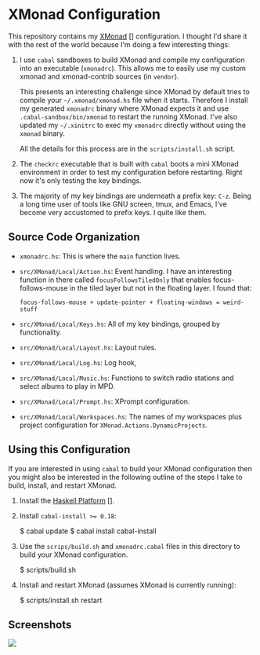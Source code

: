 # XMonad Configuration

This repository contains my [XMonad] [] configuration.  I thought I'd
share it with the rest of the world because I'm doing a few
interesting things:

  1. I use `cabal` sandboxes to build XMonad and compile my
     configuration into an executable (`xmonadrc`).  This allows me to
     easily use my custom xmonad and xmonad-contrib sources (in
     `vendor`).

     This presents an interesting challenge since XMonad by default
     tries to compile your `~/.xmonad/xmonad.hs` file when it starts.
     Therefore I install my generated `xmonadrc` binary where XMonad
     expects it and use `.cabal-sandbox/bin/xmonad` to restart the
     running XMonad.  I've also updated my `~/.xinitrc` to exec my
     `xmonadrc` directly without using the `xmonad` binary.

     All the details for this process are in the `scripts/install.sh`
     script.

  2. The `checkrc` executable that is built with `cabal` boots a mini
     XMonad environment in order to test my configuration before
     restarting.  Right now it's only testing the key bindings.

  3. The majority of my key bindings are underneath a prefix key:
     `C-z`.  Being a long time user of tools like GNU screen, tmux,
     and Emacs, I've become very accustomed to prefix keys.  I quite
     like them.

## Source Code Organization

  * `xmonadrc.hs`: This is where the `main` function lives.

  * `src/XMonad/Local/Action.hs`: Event handling.  I have an
    interesting function in there called `focusFollowsTiledOnly` that
    enables focus-follows-mouse in the tiled layer but not in the
    floating layer.  I found that:

        focus-follows-mouse + update-pointer + floating-windows = weird-stuff

  * `src/XMonad/Local/Keys.hs`: All of my key bindings, grouped by
    functionality.

  * `src/XMonad/Local/Layout.hs`: Layout rules.

  * `src/XMonad/Local/Log.hs`: Log hook,

  * `src/XMonad/Local/Music.hs`: Functions to switch radio stations
    and select albums to play in MPD.

  * `src/XMonad/Local/Prompt.hs`: XPrompt configuration.

  * `src/XMonad/Local/Workspaces.hs`: The names of my workspaces plus
     project configuration for `XMonad.Actions.DynamicProjects`.

## Using this Configuration

If you are interested in using `cabal` to build your XMonad
configuration then you might also be interested in the following
outline of the steps I take to build, install, and restart XMonad.

  1. Install the [Haskell Platform] [].

  2. Install `cabal-install >= 0.18`:

        $ cabal update
        $ cabal install cabal-install

  3. Use the `scrips/build.sh` and `xmonadrc.cabal` files in this
     directory to build your XMonad configuration.

        $ scripts/build.sh

  4. Install and restart XMonad (assumes XMonad is currently running):

        $ scripts/install.sh restart

## Screenshots

<div>
  <a href="http://www.pmade.com/static/images/2014/8f30165dfb35240966263058bc8f752e.png">
    <img style="max-width: 400px" src="http://www.pmade.com/static/images/2014/8f30165dfb35240966263058bc8f752e.png"/>
  </a>
</div>


[xmonad]: http://xmonad.org/
[haskell platform]: http://www.haskell.org/platform/
